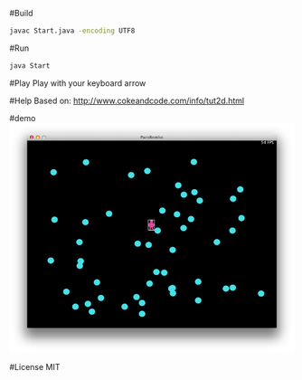 #Build
```bash
javac Start.java -encoding UTF8
```

#Run
```bash
java Start
```

#Play
Play with your keyboard arrow

#Help
Based on: http://www.cokeandcode.com/info/tut2d.html

#demo
![demo](demo/demo.png)

#License
MIT
